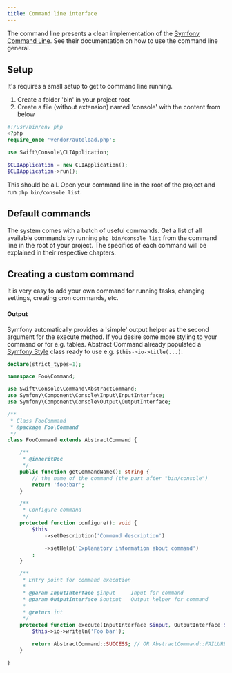 ```yaml
---
title: Command line interface
---
```


The command line presents a clean implementation of the [Symfony Command Line](https://symfony.com/doc/current/components/console.html). See their documentation on how to use the command line general.

## Setup
It's requires a small setup to get to command line running.
1. Create a folder 'bin' in your project root
2. Create a file (without extension) named 'console' with the content from below
```php
#!/usr/bin/env php
<?php
require_once 'vendor/autoload.php';

use Swift\Console\CLIApplication;

$CLIApplication = new CLIApplication();
$CLIApplication->run();
```
This should be all. Open your command line in the root of the project and run ``php bin/console list``.

## Default commands
The system comes with a batch of useful commands. Get a list of all available commands by running `php bin/console list` from the command line in the root of your project. The specifics of each command will be explained in their respective chapters.

## Creating a custom command
It is very easy to add your own command for running tasks, changing settings, creating cron commands, etc.

#### Output
Symfony automatically provides a 'simple' output helper as the second argument for the execute method. If you desire some more styling to your command or for e.g. tables. Abstract Command already populated a [Symfony Style](https://symfony.com/doc/current/console/style.html) class ready to use e.g. ``$this->io->title(...)``.

```php
declare(strict_types=1);

namespace Foo\Command;

use Swift\Console\Command\AbstractCommand;
use Symfony\Component\Console\Input\InputInterface;
use Symfony\Component\Console\Output\OutputInterface;

/**
 * Class FooCommand
 * @package Foo\Command
 */
class FooCommand extends AbstractCommand {

    /**
     * @inheritDoc
     */
    public function getCommandName(): string {
        // the name of the command (the part after "bin/console")
        return 'foo:bar';
    }

    /**
     * Configure command 
     */
    protected function configure(): void {
        $this
            ->setDescription('Command description')

            ->setHelp('Explanatory information about command')
        ;
    }

    /**
     * Entry point for command execution
     * 
     * @param InputInterface $input     Input for command
     * @param OutputInterface $output   Output helper for command
     *
     * @return int
     */
    protected function execute(InputInterface $input, OutputInterface $output): int {
        $this->io->writeln('Foo bar');

        return AbstractCommand::SUCCESS; // OR AbstractCommand::FAILURE
    }

}
```

